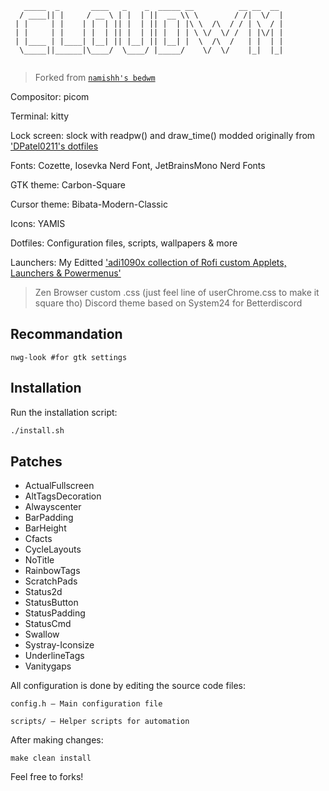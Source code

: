 ```
   _____  _       ____   _    _  _____ __          __ __  __ 
  / ____|| |     / __ \ | |  | ||  __ \\ \        / /|  \/  |
 | |     | |    | |  | || |  | || |  | |\ \  /\  / / | \  / |
 | |     | |    | |  | || |  | || |  | | \ \/  \/ /  | |\/| |
 | |____ | |____| |__| || |__| || |__| |  \  /\  /   | |  | |
  \_____||______|\____/  \____/ |_____/    \/  \/    |_|  |_|
                                                             
```

> Forked from [`namishh's bedwm`](https://github.com/namishh/dwm)

Compositor: picom

Terminal: kitty

Lock screen: slock with readpw() and draw_time() modded originally from ['DPatel0211's dotfiles](https://github.com/DPatel0211/dotfiles)

Fonts: Cozette, Iosevka Nerd Font, JetBrainsMono Nerd Fonts

GTK theme: Carbon-Square 

Cursor theme: Bibata-Modern-Classic

Icons: YAMIS

Dotfiles: Configuration files, scripts, wallpapers & more


Launchers: My Editted ['adi1090x collection of Rofi custom Applets, Launchers & Powermenus'](https://github.com/adi1090x/rofi)

> Zen Browser custom .css (just feel line of userChrome.css to make it square tho)
> Discord theme based on System24 for Betterdiscord 

## Recommandation

```nwg-look #for gtk settings```

## Installation

Run the installation script:

```bash
./install.sh

```

## Patches
+ ActualFullscreen
+ AltTagsDecoration
+ Alwayscenter
+ BarPadding
+ BarHeight
+ Cfacts
+ CycleLayouts
+ NoTitle
+ RainbowTags
+ ScratchPads
+ Status2d
+ StatusButton
+ StatusPadding
+ StatusCmd
+ Swallow
+ Systray-Iconsize
+ UnderlineTags
+ Vanitygaps

All configuration is done by editing the source code files:

    config.h – Main configuration file

    scripts/ – Helper scripts for automation

After making changes:
```
make clean install
```
Feel free to forks!
